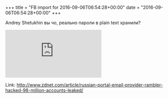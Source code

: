 +++
title = "FB import for 2016-09-06T06:54:28+00:00"
date = "2016-09-06T06:54:28+00:00"
+++

Andrey Shetukhin вы чо, реально пароли в plain text хранили? 

![Phote](https://external.xx.fbcdn.net/safe_image.php?d=AQCsrCJ38gaM7rQ3&w=130&h=130&url=http%3A%2F%2Fzdnet2.cbsistatic.com%2Fhub%2Fi%2Fr%2F2016%2F09%2F05%2F71597dbd-63fa-4cbe-9d16-d6427b1f16dd%2Fthumbnail%2F770x578%2F9926245cdf4260d7591908eafac63e93%2Fchina-hacked-australia-system.jpg&cfs=1&_nc_hash=AQBTa3bWf2LHjTr7)


Link: http://www.zdnet.com/article/russian-portal-email-provider-rambler-hacked-98-million-accounts-leaked/
